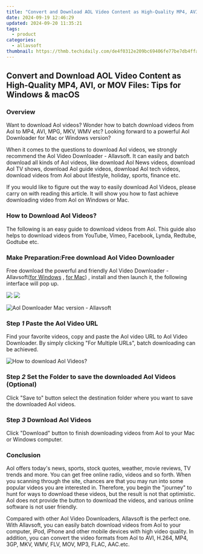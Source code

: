 ```yaml
---
title: "Convert and Download AOL Video Content as High-Quality MP4, AVI, or MOV Files: Tips for Windows & macOS"
date: 2024-09-19 12:46:29
updated: 2024-09-20 11:35:21
tags:
  - product
categories:
  - allavsoft
thumbnail: https://thmb.techidaily.com/de4f0312e209bc69406fe77be7db4ffab9fd4723c69e6ec9a49854fd1e940559.jpg
---
```


## Convert and Download AOL Video Content as High-Quality MP4, AVI, or MOV Files: Tips for Windows & macOS

### Overview

Want to download Aol videos? Wonder how to batch download videos from Aol to MP4, AVI, MPG, MKV, WMV etc? Looking forward to a powerful Aol Downloader for Mac or Windows version?

When it comes to the questions to download Aol videos, we strongly recommend the Aol Video Downloader - Allavsoft. It can easily and batch download all kinds of Aol videos, like download Aol News videos, download Aol TV shows, download Aol guide videos, download Aol tech videos, download videos from Aol about lifestyle, holiday, sports, finance etc.

If you would like to figure out the way to easily download Aol Videos, please carry on with reading this article. It will show you how to fast achieve downloading video from Aol on Windows or Mac.

### How to Download Aol Videos?

The following is an easy guide to download videos from Aol. This guide also helps to download videos from YouTube, Vimeo, Facebook, Lynda, Redtube, Godtube etc.

### Make Preparation:Free download Aol Video Downloader

Free download the powerful and friendly Aol Video Downloader - Allavsoft([for Windows](https://tools.techidaily.com/allavsoft/products/) , [for Mac](https://tools.techidaily.com/allavsoft/products/)) , install and then launch it, the following interface will pop up.

[![](https://www.allavsoft.com/how-to/../images/how-to/free-download-win.jpg)](https://tools.techidaily.com/allavsoft/products/) [![](https://www.allavsoft.com/how-to/../images/how-to/free-download-mac.jpg)](https://tools.techidaily.com/allavsoft/products/)

![Aol Downloader Mac version - Allavsoft](https://www.allavsoft.com/how-to/../images/allavsoft/screen-shot-600.jpg)

### Step _1_ Paste the Aol Video URL

Find your favorite videos, copy and paste the Aol video URL to Aol Video Downloader. By simply clicking "For Multiple URLs", batch downloading can be achieved.

![How to download Aol Videos?](https://www.allavsoft.com/how-to/../images/how-to/aol-video-downloader/download-aol-video.jpg)

### Step _2_ Set the Folder to save the downloaded Aol Videos (Optional)

Click "Save to" button select the destination folder where you want to save the downloaded Aol videos.

### Step _3_ Download Aol Videos

Click "Download" button to finish downloading videos from Aol to your Mac or Windows computer.

### Conclusion

Aol offers today's news, sports, stock quotes, weather, movie reviews, TV trends and more. You can get free online radio, videos and so forth. When you scanning through the site, chances are that you may run into some popular videos you are interested in. Therefore, you begin the "journey" to hunt for ways to download these videos, but the result is not that optimistic. Aol does not provide the button to download the videos, and various online software is not user friendly.

Compared with other Aol Video Downloaders, Allavsoft is the perfect one. With Allavsoft, you can easily batch download videos from Aol to your computer, iPod, iPhone and other mobile devices with high video quality. In addition, you can convert the video formats from Aol to AVI, H.264, MP4, 3GP, MKV, WMV, FLV, MOV, MP3, FLAC, AAC.etc.

<ins class="adsbygoogle"
     style="display:block"
     data-ad-format="autorelaxed"
     data-ad-client="ca-pub-7571918770474297"
     data-ad-slot="1223367746"></ins>



<ins class="adsbygoogle"
     style="display:block"
     data-ad-client="ca-pub-7571918770474297"
     data-ad-slot="8358498916"
     data-ad-format="auto"
     data-full-width-responsive="true"></ins>

